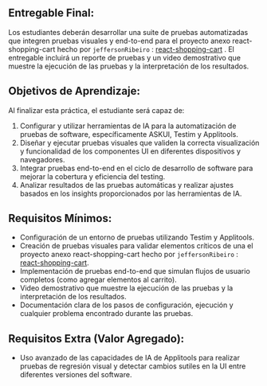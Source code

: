 ## Entregable Final:
Los estudiantes deberán desarrollar una suite de pruebas automatizadas que integren pruebas visuales y end-to-end para el proyecto anexo react-shopping-cart hecho por `jeffersonRibeiro` :  [react-shopping-cart](https://github.com/jeffersonRibeiro/react-shopping-cart) . El entregable incluirá un reporte de pruebas y un video demostrativo que muestre la ejecución de las pruebas y la interpretación de los resultados.

## Objetivos de Aprendizaje:
Al finalizar esta práctica, el estudiante será capaz de:
1. Configurar y utilizar herramientas de IA para la automatización de pruebas de software, específicamente ASKUI, Testim y Applitools.
2. Diseñar y ejecutar pruebas visuales que validen la correcta visualización y funcionalidad de los componentes UI en diferentes dispositivos y navegadores.
3. Integrar pruebas end-to-end en el ciclo de desarrollo de software para mejorar la cobertura y eficiencia del testing.
4. Analizar resultados de las pruebas automáticas y realizar ajustes basados en los insights proporcionados por las herramientas de IA.

## Requisitos Mínimos:
- Configuración de un entorno de pruebas utilizando  Testim y Applitools.
- Creación de pruebas visuales para validar elementos críticos de una el proyecto anexo react-shopping-cart hecho por `jeffersonRibeiro` :  [react-shopping-cart](https://github.com/jeffersonRibeiro/react-shopping-cart).
- Implementación de pruebas end-to-end que simulan flujos de usuario completos (como agregar elementos al carrito).
- Video demostrativo que muestre la ejecución de las pruebas y la interpretación de los resultados.
- Documentación clara de los pasos de configuración, ejecución y cualquier problema encontrado durante las pruebas.

## Requisitos Extra (Valor Agregado):
- Uso avanzado de las capacidades de IA de Applitools para realizar pruebas de regresión visual y detectar cambios sutiles en la UI entre diferentes versiones del software.
